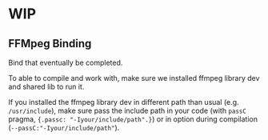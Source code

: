 # WIP

## FFMpeg Binding
Bind that eventually be completed.

To able to compile and work with, make sure we installed ffmpeg library dev and
shared lib to run it.

If you installed the ffmpeg library dev in different path than usual (e.g. `/usr/include`),
make sure pass the include path in your code (with `passC` pragma, `{.passc: "-Iyour/include/path".}`)
or in option during compilation (`--passC:"-Iyour/include/path"`).